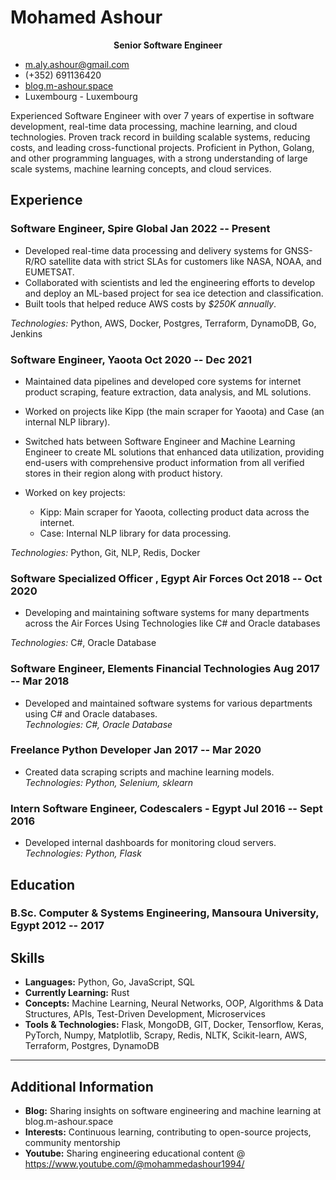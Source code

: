 <!-- The (first) h1 will be used as the <title> of the HTML page -->
# Mohamed Ashour
<p align="center"><strong>Senior Software Engineer</strong></p>


<!-- The unordered list immediately after the h1 will be formatted on a single
line. It is intended to be used for contact details -->
- <m.aly.ashour@gmail.com>
- (+352) 691136420
- [blog.m-ashour.space](http://blog.m-ashour.space)
- Luxembourg - Luxembourg

<!-- The paragraph after the h1 and ul and before the first h2 is optional. It
is intended to be used for a short summary. -->
Experienced Software Engineer with over 7 years of expertise in software development, real-time data processing, machine learning, and cloud technologies. Proven track record in building scalable systems, reducing costs, and leading cross-functional projects. Proficient in Python, Golang, and other programming languages, with a strong understanding of large scale systems, machine learning concepts, and cloud services.


## Experience

<!-- You have to wrap the "left" and "right" half of these headings in spans by
hand -->
### <span>Software Engineer, Spire Global</span> <span>Jan 2022 -- Present</span>

- Developed real-time data processing and delivery systems for GNSS-R/RO satellite data with strict SLAs for customers like NASA, NOAA, and EUMETSAT.
- Collaborated with scientists and led the engineering efforts to develop and deploy an ML-based project for sea ice detection and classification.
- Built tools that helped reduce AWS costs by *$250K annually*.  

*Technologies:* Python, AWS, Docker, Postgres, Terraform, DynamoDB, Go, Jenkins

### <span>Software Engineer, Yaoota</span> <span>Oct 2020 -- Dec 2021</span>

- Maintained data pipelines and developed core systems for internet product scraping, feature extraction, data analysis, and ML solutions.
- Worked on projects like Kipp (the main scraper for Yaoota) and Case (an internal NLP library).  
- Switched hats between Software Engineer and Machine Learning Engineer to create ML solutions that enhanced data utilization, providing end-users with comprehensive product information from all verified stores in their region along with product history.

- Worked on key projects:
  - Kipp: Main scraper for Yaoota, collecting product data across the internet.
  - Case: Internal NLP library for data processing.

*Technologies:* Python, Git, NLP, Redis, Docker

### <span>Software Specialized Officer , Egypt Air Forces</span> <span>Oct 2018 -- Oct 2020</span>

- Developing and maintaining software systems for many departments across the Air Forces Using Technologies like C# and Oracle databases 

*Technologies:* C#, Oracle Database


### <span>Software Engineer, Elements Financial Technologies </span> <span>Aug 2017 -- Mar 2018</span>
- Developed and maintained software systems for various departments using C# and Oracle databases.  
*Technologies: C#, Oracle Database*



### <span>Freelance Python Developer</span> <span>Jan 2017 -- Mar 2020</span>
- Created data scraping scripts and machine learning models.  
*Technologies: Python, Selenium, sklearn*

### <span>Intern Software Engineer, Codescalers - Egypt</span> <span>Jul 2016 -- Sept 2016</span>

- Developed internal dashboards for monitoring cloud servers.  
*Technologies: Python, Flask*

## Education

### <span>B.Sc. Computer & Systems Engineering, Mansoura University, Egypt</span> <span>2012 -- 2017</span>

## Skills

- **Languages:** Python, Go, JavaScript, SQL
- **Currently Learning:** Rust
- **Concepts:** Machine Learning, Neural Networks, OOP, Algorithms & Data Structures, APIs, Test-Driven Development, Microservices
- **Tools & Technologies:** Flask, MongoDB, GIT, Docker, Tensorflow, Keras, PyTorch, Numpy, Matplotlib, Scrapy, Redis, NLTK, Scikit-learn, AWS, Terraform, Postgres, DynamoDB

---
## Additional Information
- **Blog:** Sharing insights on software engineering and machine learning at blog.m-ashour.space
- **Interests:** Continuous learning, contributing to open-source projects, community mentorship
- **Youtube:** Sharing engineering educational content  @ https://www.youtube.com/@mohammedashour1994/